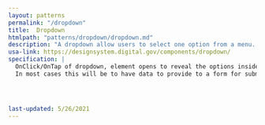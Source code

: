 ```yaml
---
layout: patterns
permalink: "/dropdown"
title:  Dropdown
htmlpath: "patterns/dropdown/dropdown.md"
description: "A dropdown allow users to select one option from a menu. "
usa-link: https://designsystem.digital.gov/components/dropdown/
specification: |
  OnClick/OnTap of dropdown, element opens to reveal the options inside. OnClick/OnTap of option, the item is selected and the desired action is performed by the system.
  In most cases this will be to have data to provide to a form for submission. In rare cases it may be used as navigation to another page.




last-updated: 5/26/2021
---
```

<!--- if extra information is needed for this pattern, write here in Markdown. -->
<!--- to learn markdown format go to https://docs.github.com/en/github/writing-on-github/basic-writing-and-formatting-syntax -->


